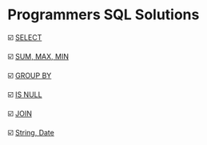 # Programmers SQL Solutions

:ballot_box_with_check: [SELECT](https://github.com/LeeWooJung/Programmers/tree/main/SQL/SELECT)

:ballot_box_with_check: [SUM, MAX, MIN](https://github.com/LeeWooJung/Programmers/tree/main/SQL/SUM%2C%20MAX%2C%20MIN)

:ballot_box_with_check: [GROUP BY](https://github.com/LeeWooJung/Programmers/tree/main/SQL/GROUP%20BY)

:ballot_box_with_check: [IS NULL](https://github.com/LeeWooJung/Programmers/tree/main/SQL/IS%20NULL)

:ballot_box_with_check: [JOIN](https://github.com/LeeWooJung/Programmers/tree/main/SQL/JOIN)

:ballot_box_with_check: [String, Date](https://github.com/LeeWooJung/Programmers/tree/main/SQL/STRING%2C%20DATE)